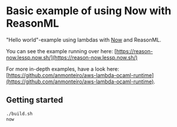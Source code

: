 # Basic example of using Now with ReasonML

"Hello world"-example using lambdas with [Now](https://zeit.co) and ReasonML.

You can see the example running over here: [https://reason-now.lessp.now.sh/](https://reason-now.lessp.now.sh/)

For more in-depth examples, have a look here: [https://github.com/anmonteiro/aws-lambda-ocaml-runtime](https://github.com/anmonteiro/aws-lambda-ocaml-runtime).

## Getting started

```sh
./build.sh
now
```
